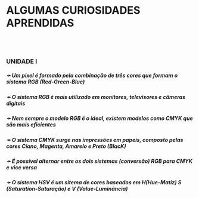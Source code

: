 # ALGUMAS CURIOSIDADES APRENDIDAS
<br/><br/>

###  UNIDADE I

##### &#10139; Um pixel é formado pela combinação de três cores que formam o sistema RGB (Red-Green-Blue)

##### &#10139; O sistema RGB é mais utilizado em monitores, televisores e câmeras digitais

##### &#10139; Nem sempre o modelo RGB é o ideal, existem modelos como CMYK que são mais eficientes

##### &#10139; O sistema CMYK surge nas impressões em papeis, composto pelas cores Ciano, Magenta, Amarelo e Preto (Blac*K*)

##### &#10139; É possível alternar entre os dois sistemas (conversão) RGB para CMYK e vice versa

##### &#10139; O sistema HSV é um sitema de cores baseados em H(Hue-Matiz) S (Saturation-Saturação) e V (Value-Luminância)